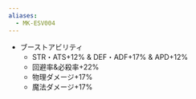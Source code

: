 ```yaml
---
aliases:
  - MK-ESV004
---
```


- ブーストアビリティ
	- STR・ATS+12% & DEF・ADF+17% & APD+12%
	- 回避率&必殺率+22%
	- 物理ダメージ+17%
	- 魔法ダメージ+17%